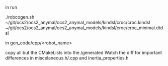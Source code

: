 in run

./robcogen.sh ~/git/ocs2/ocs2_anymal/ocs2_anymal_models/kindsl/croc/croc.kindsl ~/git/ocs2/ocs2_anymal/ocs2_anymal_models/kindsl/croc/croc_minimal.dtdsl

in gen_code/cpp/<robot_name>

copy all but the CMakeLists into the /generated
Watch the diff for important differences in miscelaneous.h/.cpp and inertia_properties.h